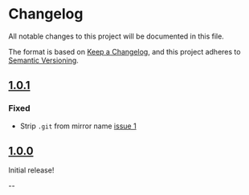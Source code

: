 # Changelog

All notable changes to this project will be documented in this file.

The format is based on [Keep a Changelog](https://keepachangelog.com/en/1.0.0/),
and this project adheres to [Semantic Versioning](https://semver.org/spec/v2.0.0.html).

## [1.0.1]

### Fixed

* Strip `.git` from mirror name [issue 1](https://github.com/sbeitzel/Mirror-Package/issues/1)

## [1.0.0]

Initial release!

--

[Unreleased]: https://github.com/sbeitzel/Mirror-Package/compare/1.0.1...HEAD
[1.0.1]: https://github.com/sbeitzel/Mirror-Package/compare/1.0.0...1.0.1
[1.0.0]: https://github.com/sbeitzel/Mirror-Package/releases/tag/1.0.0
